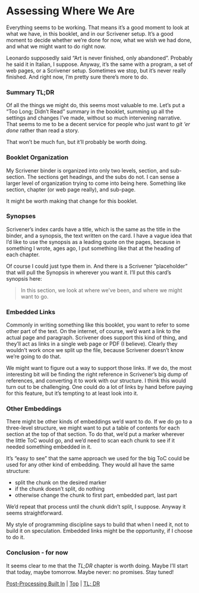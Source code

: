 # Assessing Where We Are #

Everything seems to be working. That means it’s a good moment to look at what we have, in this booklet, and in our Scrivener setup. It’s a good moment to decide whether we’re done for now, what we wish we had done, and what we might want to do right now.

Leonardo supposedly said “Art is never finished, only abandoned”. Probably he said it in Italian, I suppose. Anyway, it’s the same with a program, a set of web pages, or a Scrivener setup. Sometimes we stop, but it’s never really finished. And right now, I’m pretty sure there’s more to do.

### Summary TL;DR

Of all the things we might do, this seems most valuable to me. Let’s put a “Too Long; Didn’t Read” summary in the booklet, summing up all the settings and changes I’ve made, without so much intervening narrative. That seems to me to be a decent service for people who just want to *git ‘er done* rather than read a story. 

That won’t be much fun, but it’ll probably be worth doing.

### Booklet Organization

My Scrivener binder is organized into only two levels, section, and sub-section. The sections get headings, and the subs do not. I can sense a larger level of organization trying to come into being here. Something like section, chapter (or web page really), and sub-page.

It might be worth making that change for this booklet.

### Synopses

Scrivener’s index cards have a title, which is the same as the title in the binder, and a synopsis, the text written on the card. I have a vague idea that I’d like to use the synopsis as a leading quote on the pages, because in something I wrote, ages ago, I put something like that at the heading of each chapter.

Of course I could just type them in. And there is a Scrivener “placeholder” that will pull the Synopsis in wherever you want it. I’ll put this card’s synopsis here:

>In this section, we look at where we’ve been, and where we might want to go.

### Embedded Links

Commonly in writing something like this booklet, you want to refer to some other part of the text. On the internet, of course, we’d want a link to the actual page and paragraph. Scrivener does support this kind of thing, and they’ll act as links in a single web page or PDF (I believe). Clearly they wouldn’t work once we split up the file, because Scrivener doesn’t know we’re going to do that. 

We might want to figure out a way to support those links. If we do, the most interesting bit will be finding the right reference in Scrivener’s big dump of references, and converting it to work with our structure. I think this would turn out to be challenging. One could do a lot of links by hand before paying for this feature, but it’s tempting to at least look into it.

### Other Embeddings

There might be other kinds of embeddings we’d want to do. If we do go to a three-level structure, we might want to put a table of contents for each section at the top of that section. To do that, we’d put a marker wherever the little ToC would go, and we’d need to scan each chunk to see if it needed something embedded in it. 

It’s “easy to see” that the same approach we used for the big ToC could be used for any other kind of embedding. They would all have the same structure:

* split the chunk on the desired marker
* if the chunk doesn’t split, do nothing
* otherwise change the chunk to first part, embedded part, last part

We’d repeat that process until the chunk didn’t split, I suppose. Anyway it seems straightforward.

My style of programming discipline says to build that when I need it, not to build it on speculation. Embedded links might be the opportunity, if I choose to do it.

### Conclusion - for now

It seems clear to me that the *TL;DR* chapter is worth doing. Maybe I’ll start that today, maybe tomorrow. Maybe never: no promises. Stay tuned!



[Post-Processing Built In](19.html) | [Top](index.html) | [TL; DR](21.html)




[ScreenShot2018-06-17at54341AM]: ScreenShot2018-06-17at54341AM.png

[ScreenShot2018-06-15at34845AM]: ScreenShot2018-06-15at34845AM.png

[ScreenShot2018-06-15at35655AM]: ScreenShot2018-06-15at35655AM.png

[ScreenShot2018-06-15at35933AM]: ScreenShot2018-06-15at35933AM.png

[ScreenShot2018-06-15at41513AM]: ScreenShot2018-06-15at41513AM.png

[ScreenShot2018-06-15at43151AM]: ScreenShot2018-06-15at43151AM.png

[ScreenShot2018-06-15at43300AM]: ScreenShot2018-06-15at43300AM.png

[ScreenShot2018-06-15at43419AM]: ScreenShot2018-06-15at43419AM.png

[ScreenShot2018-06-15at43550AM]: ScreenShot2018-06-15at43550AM.png

[ScreenShot2018-06-15at45351AM]: ScreenShot2018-06-15at45351AM.png

[ScreenShot2018-06-15at45543AM]: ScreenShot2018-06-15at45543AM.png

[ScreenShot2018-06-15at50722AM]: ScreenShot2018-06-15at50722AM.png

[ScreenShot2018-06-15at51250AM]: ScreenShot2018-06-15at51250AM.png

[ScreenShot2018-06-15at51454AM]: ScreenShot2018-06-15at51454AM.png

[ScreenShot2018-06-15at92421AM]: ScreenShot2018-06-15at92421AM.png

[ScreenShot2018-06-15at95953AM]: ScreenShot2018-06-15at95953AM.png

[ScreenShot2018-06-16at74710AM]: ScreenShot2018-06-16at74710AM.png

[ScreenShot2018-06-17at64119AM]: ScreenShot2018-06-17at64119AM.png

[ScreenShot2018-06-17at70530AM]: ScreenShot2018-06-17at70530AM.png

[ScreenShot2018-06-17at81328PM]: ScreenShot2018-06-17at81328PM.png

[ScreenShot2018-06-18at94526AM]: ScreenShot2018-06-18at94526AM.png

[ScreenShot2018-06-19at80328PM]: ScreenShot2018-06-19at80328PM.png

[ScreenShot2018-06-22at101952AM]: ScreenShot2018-06-22at101952AM.png

[ScreenShot2018-06-22at102316AM]: ScreenShot2018-06-22at102316AM.png

[ScreenShot2018-06-22at103031AM]: ScreenShot2018-06-22at103031AM.png

[ScreenShot2018-06-22at103054AM]: ScreenShot2018-06-22at103054AM.png

[ScreenShot2018-06-22at103500AM]: ScreenShot2018-06-22at103500AM.png

[ScreenShot2018-06-22at104957AM]: ScreenShot2018-06-22at104957AM.png

[ScreenShot2018-06-22at110544AM]: ScreenShot2018-06-22at110544AM.png

[ScreenShot2018-06-23at52634AM]: ScreenShot2018-06-23at52634AM.png

[ScreenShot2018-06-24at92104PM]: ScreenShot2018-06-24at92104PM.png

[ScreenShot2018-06-24at92825PM]: ScreenShot2018-06-24at92825PM.png

[ScreenShot2018-06-24at92908PM]: ScreenShot2018-06-24at92908PM.png

[ScreenShot2018-06-26at102912AM]: ScreenShot2018-06-26at102912AM.png

[ScreenShot2018-06-17at60628AM]: ScreenShot2018-06-17at60628AM.png

